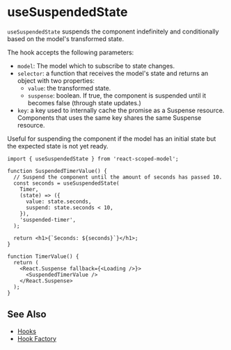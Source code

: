 # useSuspendedState

`useSuspendedState` suspends the component indefinitely and conditionally based on the model's transformed state.

The hook accepts the following parameters:
- `model`: The model which to subscribe to state changes.
- `selector`: a function that receives the model's state and returns an object with two properties:
  - `value`: the transformed state.
  - `suspense`: boolean. If true, the component is suspended until it becomes false (through state updates.)
- `key`: a key used to internally cache the promise as a Suspense resource. Components that uses the same key shares the same Suspense resource.

Useful for suspending the component if the model has an initial state but the expected state is not yet ready.

```tsx
import { useSuspendedState } from 'react-scoped-model';

function SuspendedTimerValue() {
  // Suspend the component until the amount of seconds has passed 10.
  const seconds = useSuspendedState(
    Timer,
    (state) => ({
      value: state.seconds,
      suspend: state.seconds < 10,
    }),
    'suspended-timer',
  );

  return <h1>{`Seconds: ${seconds}`}</h1>;
}

function TimerValue() {
  return (
    <React.Suspense fallback={<Loading />}>
      <SuspendedTimerValue />
    </React.Suspense>
  );
}
```

## See Also
- [Hooks](/packages/react-scoped-model/hooks/README.md)
- [Hook Factory](/packages/react-scoped-model/docs/hook-factory.md)
